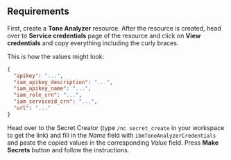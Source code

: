 
## Requirements

First, create a **Tone Analyzer** resource. After the resource is created, head over to **Service credentials** page of the resource and click on **View credentials** and copy everything including the curly braces.

This is how the values might look:
```json
{
  "apikey": "...",
  "iam_apikey_description": "...",
  "iam_apikey_name": "...",
  "iam_role_crn": "...",
  "iam_serviceid_crn": "...",
  "url": "..."
}
```

Head over to the Secret Creator (type `/nc secret_create` in your workspace to get the link) and fill in the *Name* field with `ibmToneAnalyzerCredentials` and paste the copied values in the corresponding *Value* field. Press **Make Secrets** button and follow the instructions.
